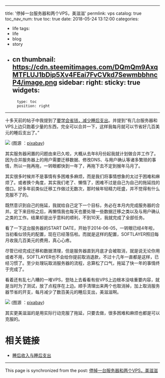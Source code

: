 
---
title: '停掉一台服务器和两个VPS，美滋滋'
permlink: vps
catalog: true
toc_nav_num: true
toc: true
date: 2018-05-24 13:12:00
categories:
- life
tags:
- life
- blog
- story
- cn
thumbnail: https://cdn.steemitimages.com/DQmQm9AxqMTFLUJ1bDip5Xv4FEai7FvCVkd7SewmbbhncP4/image.png
sidebar:
    right:
        sticky: true
widgets:
    -
        type: toc
        position: right
---


十多天前的帖子中我提到了[要学会省钱，减少睡后支出](https://steemit.com/cn/@oflyhigh/4i8rok)。并提到“有几台服务器和VPS上边只跑着少量的东西，完全可以合并一下，这样我每月就可以节省好几百美元的睡后支出了。”

![](https://cdn.steemitimages.com/DQmQm9AxqMTFLUJ1bDip5Xv4FEai7FvCVkd7SewmbbhncP4/image.png)
(图源 ：[pixabay](https://pixabay.com/))

其实服务器闲置的问题由来已久啦，大概从去年8月份起我就计划做合并工作了。因为合并服务器上的用户需要迁移数据、修改DNS、与用户确认等诸多繁琐的事情，所以一拖再拖，一转眼都快到一年了，再拖下去不定到猴年马月了。

其实很多时候并不是事情有多困难多麻烦，而是我们将事情想象的太过于困难和麻烦了。或者换个角度，其实我们老了、懒惰了，困难不过是自己为自己的拖延找的借口。好多年前类似迁移工作做过无数次，那时候年轻精力旺盛，并不觉得有什么克服不了的。

既然意识到自己的拖延，我就给自己定下一个目标，务必在本月内完成服务器的合并。定下来目标之后，再懒惰我也每天也要处理一些数据迁移之类以及与用户确认之类的工作。结果却是出乎意料的顺利，不到10天，我就完成了全部任务。

看了一下这台服务器的START DATE，开始于2014-06-05，一转眼已经4年啦，当初看似领先的配置，现在已经落伍啦。而就是这样的配置，SOFTLAYER照旧每月收我几百美元的费用，真心心疼。

尽管已经完成迁移和数据清理，但是服务器直到月底才会被取消，就是说无论你用或者不用，SOFTLAYER也不会给你提前取消退款，不过十几年一直都是这样，已经习惯了。至少处理玩取消服务器的流程，总算松了口气，拖延了快一年的事情终于完成了。

看着还有乱七八糟的一堆VPS，登陆上去看看有些VPS上边根本没啥重要内容，就是当时为了测试，放了点程序在上边。顺手清理出来两个也取消掉，加上取消服务器节省的开支，每月减少了数百美元的睡后支出，美滋滋啊。

![](https://cdn.steemitimages.com/DQmcsGMnHfooH947FYqN3wSFFovBfKoFG9UZjjT7VDhEyU6/image.png)
(图源 ：[pixabay](https://pixabay.com/))

其实更美滋滋的是用实际行动克服了拖延，只要去做，很多困难和麻烦也都是可以克服的。

# 相关链接

* [睡后收入与睡后支出](https://steemit.com/cn/@oflyhigh/4i8rok)

- - -

This page is synchronized from the post: [停掉一台服务器和两个VPS，美滋滋](https://steemit.com/@oflyhigh/vps)
